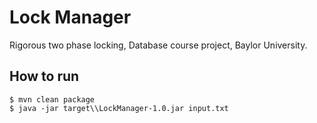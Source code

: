 # Lock Manager

Rigorous two phase locking, Database course project, Baylor University.

## How to run

```shell
$ mvn clean package
$ java -jar target\\LockManager-1.0.jar input.txt
```
